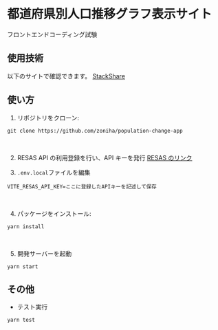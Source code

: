 # 都道府県別人口推移グラフ表示サイト

フロントエンドコーディング試験

## 使用技術

以下のサイトで確認できます。
[StackShare](https://stackshare.io/zoniha/population-change-app#stack)

## 使い方

1. リポジトリをクローン:

```
git clone https://github.com/zoniha/population-change-app
```

<br />

2. RESAS API の利用登録を行い、API キーを発行
   [RESAS のリンク](https://opendata.resas-portal.go.jp/)
   <br />

3. `.env.local`ファイルを編集

```env:env.local
VITE_RESAS_API_KEY=ここに登録したAPIキーを記述して保存
```

<br/>

4. パッケージをインストール:

```
yarn install
```

<br />

5. 開発サーバーを起動

```
yarn start
```

## その他

- テスト実行

```
yarn test
```
